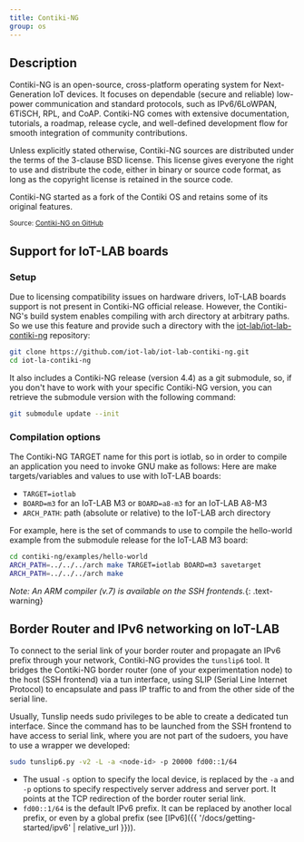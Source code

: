```yaml
---
title: Contiki-NG
group: os
---
```


## Description

Contiki-NG is an open-source, cross-platform operating system for Next-Generation IoT devices. It focuses on dependable (secure and reliable) low-power communication and standard protocols, such as IPv6/6LoWPAN, 6TiSCH, RPL, and CoAP. Contiki-NG comes with extensive documentation, tutorials, a roadmap, release cycle, and well-defined development flow for smooth integration of community contributions.

Unless explicitly stated otherwise, Contiki-NG sources are distributed under the terms of the 3-clause BSD license. This license gives everyone the right to use and distribute the code, either in binary or source code format, as long as the copyright license is retained in the source code.

Contiki-NG started as a fork of the Contiki OS and retains some of its original features.

<small>Source: <a href="https://github.com/contiki-ng/contiki-ng" target="blank">Contiki-NG on GitHub</a></small>

## Support for IoT-LAB boards

### Setup
Due to licensing compatibility issues on hardware drivers, IoT-LAB boards support is not present in Contiki-NG official release.
However, the Contiki-NG's build system enables compiling with arch directory at arbitrary paths. So we use this feature and provide such a directory with the [<i class="fab fa-github"></i> iot-lab/iot-lab-contiki-ng](https://github.com/iot-lab/iot-lab-contiki-ng) repository:

```bash
git clone https://github.com/iot-lab/iot-lab-contiki-ng.git
cd iot-la-contiki-ng
```

It also includes a Contiki-NG release (version 4.4) as a git submodule, so, if you don't have to work with your specific Contiki-NG version, you can retrieve the submodule version with the following command:

```bash
git submodule update --init
```

### Compilation options

The Contiki-NG TARGET name for this port is iotlab, so in order to compile an application you need to invoke GNU make as follows:
Here are make targets/variables and values to use with IoT-LAB boards:
- `TARGET=iotlab`
- `BOARD=m3` for an IoT-LAB M3 or `BOARD=a8-m3` for an IoT-LAB A8-M3
- `ARCH_PATH`: path (absolute or relative) to the IoT-LAB arch directory

For example, here is the set of commands to use to compile the hello-world example from the submodule release for the IoT-LAB M3 board:
```bash
cd contiki-ng/examples/hello-world
ARCH_PATH=../../../arch make TARGET=iotlab BOARD=m3 savetarget
ARCH_PATH=../../../arch make
```

_Note: An ARM compiler (v.7) is available on the SSH frontends._{: .text-warning}

## Border Router and IPv6 networking on IoT-LAB

To connect to the serial link of your border router and propagate an IPv6 prefix through your network, Contiki-NG provides the `tunslip6` tool. It bridges the Contiki-NG border router (one of your experimentation node) to the host (SSH frontend) via a tun interface, using SLIP (Serial Line Internet Protocol) to encapsulate and pass IP traffic to and from the other side of the serial line.

Usually, Tunslip needs sudo privileges to be able to create a dedicated tun interface. Since the command has to be launched from the SSH frontend to have access to serial link, where you are not part of the sudoers, you have to use a wrapper we developed:

```bash
sudo tunslip6.py -v2 -L -a <node-id> -p 20000 fd00::1/64
```

- The usual `-s` option to specify the local device, is replaced by the `-a` and `-p` options to specify respectively server address and server port. It points at the TCP redirection of the border router serial link.
- `fd00::1/64` is the default IPv6 prefix. It can be replaced by another local prefix, or even by a global prefix (see [IPv6]({{ '/docs/getting-started/ipv6' | relative_url }})).
